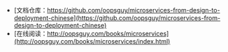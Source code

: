 - [文档仓库：https://github.com/oopsguy/microservices-from-design-to-deployment-chinese](https://github.com/oopsguy/microservices-from-design-to-deployment-chinese)
- [在线阅读：http://oopsguy.com/books/microservices](http://oopsguy.com/books/microservices/index.html)

